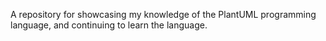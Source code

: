 A repository for showcasing my knowledge of the PlantUML programming language, and continuing to learn the language.
